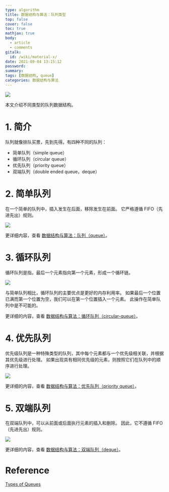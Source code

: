 ```yaml
---
type: algorithm
title: 数据结构与算法：队列类型
top: false
cover: false
toc: true
mathjax: true
body:
  - article
  - comments
gitalk:
  id: /wiki/material-x/
date: 2021-09-04 13:15:12
password:
summary:
tags: [数据结构, queue]
categories: 数据结构与算法
---
```


![](https://cdn.jsdelivr.net/gh/rogerspy/blog-imgs/20210820161802.png)

本文介绍不同类型的队列数据结构。

<!--more-->

# 1. 简介

队列就像排队买票，先到先得。有四种不同的队列：

- 简单队列（simple queue）
- 循环队列（circular queue）
- 优先队列（priority queue）
- 双端队列（double ended queue，deque）

# 2. 简单队列

在一个简单的队列中，插入发生在后面，移除发生在前面。 它严格遵循 FIFO（先进先出）规则。

![](https://cdn.jsdelivr.net/gh/rogerspy/blog-imgs/blog-imgs/20210904233021.png)

更详细内容，查看 [数据结构与算法：队列（queue）](https://rogerspy.github.io//2021/09/05/ds-queue/)。

# 3. 循环队列

循环队列是指，最后一个元素指向第一个元素，形成一个循环链。

![](https://cdn.jsdelivr.net/gh/rogerspy/blog-imgs/blog-imgs/20210904233239.png)

与简单队列相比，循环队列的主要优点是更好的内存利用率。 如果最后一个位置已满而第一个位置为空，我们可以在第一个位置插入一个元素。 此操作在简单队列中是不可能的。

更详细的内容，查看 [数据结构与算法：循环队列（circular-queue）](https://rogerspy.github.io/2021/09/05/ds-circular-queue/)。

# 4. 优先队列

优先级队列是一种特殊类型的队列，其中每个元素都与一个优先级相关联，并根据其优先级进行处理。 如果出现具有相同优先级的元素，则按照它们在队列中的顺序进行处理。

![](https://cdn.jsdelivr.net/gh/rogerspy/blog-imgs/blog-imgs/20210904233542.png)

更详细的内容，查看 [数据结构与算法：优先队列（priority queue）](https://rogerspy.github.io/2021/09/05/ds-priority-deque/)。

# 5. 双端队列

在双端队列中，可以从前面或后面执行元素的插入和删除。 因此，它不遵循 FIFO（先进先出）规则。

![](https://cdn.jsdelivr.net/gh/rogerspy/blog-imgs/blog-imgs/20210904235805.png)

更详细的内容，查看 [数据结构与算法：双端队列（deque）](https://rogerspy.github.io/2021/09/05/ds-deque/)。

# Reference

[Types of Queues](https://www.programiz.com/dsa/types-of-queue) 
